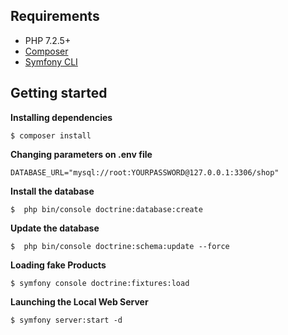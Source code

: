 

Requirements
------------

- PHP 7.2.5+
- [Composer](https://getcomposer.org/download)
- [Symfony CLI](https://symfony.com/download)

Getting started
---------------

**Installing dependencies**

```
$ composer install
```

**Changing parameters on .env file**

```
DATABASE_URL="mysql://root:YOURPASSWORD@127.0.0.1:3306/shop"
```

**Install the database**

```
$  php bin/console doctrine:database:create
```


**Update the database**

```
$  php bin/console doctrine:schema:update --force
```

**Loading fake Products**

```
$ symfony console doctrine:fixtures:load
```

**Launching the Local Web Server**

```
$ symfony server:start -d
```

